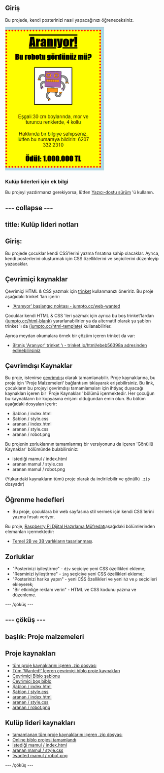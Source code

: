 ## Giriş

Bu projede, kendi posterinizi nasıl yapacağınızı öğreneceksiniz.

![ekran görüntüsü](images/wanted-final.png)

### Kulüp liderleri için ek bilgi

Bu projeyi yazdırmanız gerekiyorsa, lütfen [Yazıcı-dostu sürüm](https://projects.raspberrypi.org/en/projects/wanted/print) 'ü kullanın.

## \--- collapse \---

## title: Kulüp lideri notları

## Giriş:

Bu projede çocuklar kendi CSS'lerini yazma fırsatına sahip olacaklar. Ayrıca, kendi posterlerini oluşturmak için CSS özelliklerini ve seçicilerini düzenleyip yazacaklar.

## Çevrimiçi kaynaklar

Çevrimiçi HTML & CSS yazmak için [trinket](https://trinket.io/) kullanmanızı öneririz. Bu proje aşağıdaki trinket 'ları içerir:

* ['Aranıyor' başlangıç noktası - jumpto.cc/web-wanted](http://jumpto.cc/web-wanted)

Çocuklar kendi HTML & CSS 'leri yazmak için ayrıca bu boş trinket'lardan [(jumpto.cc/html-blank)](http://jumpto.cc/html-blank) yararlanabilirler ya da alternatif olarak şu şablon trinket 'ı da [(jumpto.cc/html-template)](http://jumpto.cc/html-template) kullanabilirler.

Ayrıca meydan okumalara örnek bir çözüm içeren trinket da var:

* [Bitmiş 'Aranıyor' trinket 'ı - trinket.io/html/ebeb56398a adresinden edinebilirsiniz](https://trinket.io/html/ebeb56398a)

## Çevrimdışı Kaynaklar

Bu proje, istenirse [çevrimdışı](https://www.codeclubprojects.org/en-GB/resources/webdev-working-offline/) olarak tamamlanabilir. Proje kaynaklarına, bu proje için 'Proje Malzemeleri' bağlantısını tıklayarak erişebilirsiniz. Bu link, çocukların bu projeyi çevrimdışı tamamlamaları için ihtiyaç duyacağı kaynakları içeren bir 'Proje Kaynakları' bölümü içermektedir. Her çocuğun bu kaynakların bir kopyasına erişimi olduğundan emin olun. Bu bölüm aşağıdaki dosyaları içerir:

* Şablon / index.html
* Şablon / style.css
* aranan / index.html
* aranan / style.css
* aranan / robot.png

Bu projenin zorluklarının tamamlanmış bir versiyonunu da içeren 'Gönüllü Kaynaklar' bölümünde bulabilirsiniz:

* istediği mamul / index.html
* aranan mamul / style.css
* aranan mamul / robot.png

(Yukarıdaki kaynakların tümü proje olarak da indirilebilir ve gönüllü `.zip` dosyadır)

## Öğrenme hedefleri

* Bu proje, çocuklara bir web sayfasına stil vermek için kendi CSS'lerini yazma fırsatı veriyor.

Bu proje, [Raspberry Pi Dijital Hazırlama Müfredatı](http://rpf.io/curriculum)aşağıdaki bölümlerinden elemanları içermektedir:

* [Temel 2B ve 3B varlıkların tasarlanması](https://www.raspberrypi.org/curriculum/design/creator).

## Zorluklar

* "Posterinizi iyileştirme" - `div` seçiciye yeni CSS özellikleri ekleme;
* "Resminizi iyileştirme" - `img` seçiciye yeni CSS özellikleri ekleme;
* "Posterinizi harika yapın" - yeni CSS özellikleri ve yeni `h3` ve `p` seçicileri ekleyerek;
* "Bir etkinliğe reklam verin" - HTML ve CSS kodunu yazma ve düzenleme.

\--- /çöküş \---

## \--- çöküş \---

## başlık: Proje malzemeleri

## Proje kaynakları

* [tüm proje kaynaklarını içeren .zip dosyası](resources/wanted-project-resources.zip)
* [Tüm 'Wanted!' İçeren çevrimiçi biblo proje kaynakları](http://jumpto.cc/web-wanted)
* [Çevrimiçi Biblo şablonu](http://jumpto.cc/trinket-template)
* [Çevrimiçi boş biblo](http://jumpto.cc/trinket-blank)
* [Şablon / index.html](resources/template-index.html)
* [Şablon / style.css](resources/template-style.css)
* [aranan / index.html](resources/wanted-index.html)
* [aranan / style.css](resources/wanted-style.css)
* [aranan / robot.png](resources/wanted-robot.png)

## Kulüp lideri kaynakları

* [tamamlanan tüm proje kaynaklarını içeren .zip dosyası](resources/wanted-volunteer-resources.zip)
* [Online biblo projesi tamamlandı](https://trinket.io/html/ebeb56398a)
* [istediği mamul / index.html](resources/wanted-finished-index.html)
* [aranan mamul / style.css](resources/wanted-finished-style.css)
* [twanted mamul / robot.png](resources/twanted-finished-robot.png)

\--- /çöküş \---